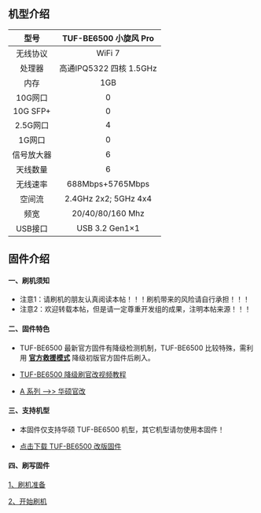 ## 机型介绍

| 型号 | TUF-BE6500 小旋风 Pro |
|:--:|:--:|
| 无线协议 | WiFi 7 | 
| 处理器 | 高通IPQ5322 四核 1.5GHz | 
| 内存 | 1GB | 
| 10G网口 | 0 | 
| 10G SFP+ | 0 | 
| 2.5G网口 | 4 | 
| 1G网口 | 0 | 
| 信号放大器 | 6 | 
| 天线数量 | 6 | 
| 无线速率 | 688Mbps+5765Mbps | 
| 空间流 | 2.4GHz 2x2; 5GHz 4x4 | 
| 频宽 | 20/40/80/160 Mhz | 
| USB接口 | USB 3.2 Gen1×1 | 

## 固件介绍
#### 一、刷机须知
* 注意1：请刷机的朋友认真阅读本帖！！！刷机带来的风险请自行承担！！！
* 注意2：欢迎转载本帖，但是请一定尊重开发组的成果，注明本帖来源！！！

#### 二、固件特色
* TUF-BE6500 最新官方固件有降级检测机制，TUF-BE6500 比较特殊，需利用 **[官方救援模式](https://mp.weixin.qq.com/s/zMTRnGBGwnkKbA2fUJar0Q)** 降级初版官方固件后刷入。

* [TUF-BE6500 降级刷官改视频教程](https://www.bilibili.com/video/BV1ubbfzzE5q)

* [A 系列 ——>> 华硕官改](/zh/guide/asus/firmware-a.md)

#### 三、支持机型
* 本固件仅支持华硕 TUF-BE6500 机型，其它机型请勿使用本固件！

* [点击下载 TUF-BE6500 改版固件](https://www.asusgo.com/firmware/download?devicename=tuf-be6500&firmware=asus_official)

#### 四、刷写固件

[1、刷机准备](/zh/guide/asus/flash/flash_prepare.html) 

[2、开始刷机](/zh/guide/asus/flash/flash_start.html) 